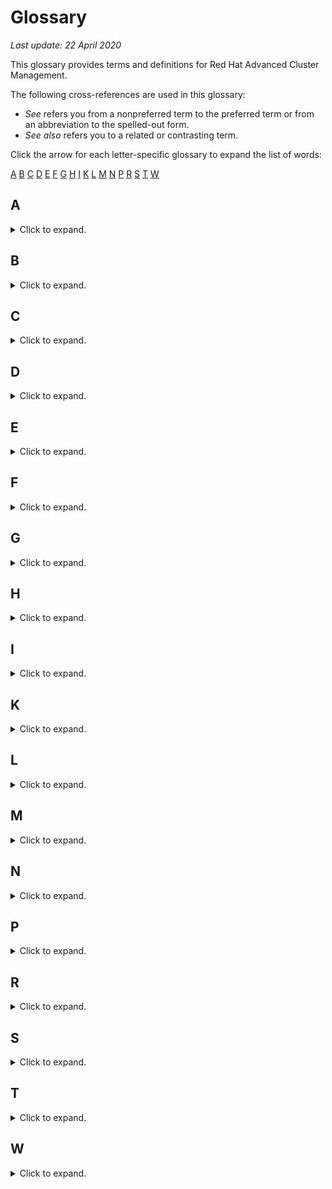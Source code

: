 
# Glossary
*Last update: 22 April 2020*



This glossary provides terms and definitions for Red Hat Advanced Cluster Management.

The following cross-references are used in this glossary:

- *See* refers you from a nonpreferred term to the preferred term or from an abbreviation to the spelled-out form.
- *See also* refers you to a related or contrasting term.

<!--If you do not want letter links at the top of your 
glossary, delete the
text between these comment tags.-->
Click the arrow for each letter-specific glossary to expand the list of words:

[A](#a)
[B](#b)
[C](#c)
[D](#d)
[E](#e)
[F](#f)
[G](#g)
[H](#h)
[I](#i)
[K](#k)
[L](#l)
[M](#m)
[N](#n)
[P](#p)
[R](#r)
[S](#s)
[T](#t)
[W](#w)

<!--end letter link tags-->

## A
<details><summary>Click to expand.</summary>
<p>

### air gap
{: #x9794218}

A security measure that consists of a physical and wireless separation between an isolated computer or network and any computer or network that is directly or indirectly connected to the internet or other insecure network.

### air gap environment
{: #x9756351}

A network environment that does not have internet access.

### API key
{: #x8051010}

A unique code that is passed to an API to identify the calling application or user. An API key is used to track and control how the API is being used, for example, to prevent malicious use or abuse of the API.

### application
{: #x2000166}

One or more computer programs or software components that provide a function in direct support of a specific business process or processes.

### applog
{: #x9756360}

See [application log](#x2178843).

### audit log
{: #x2345100}

A log file containing a record of system events and responses.

### availability zone
{: #x7018171}

An operator-assigned, functionally independent segment of network infrastructure.

</p>
</details>

## B
<details><summary>Click to expand.</summary>
<p>

### boot node
{: #x9520233}

A node that is used for running installation, configuration, node scaling, and cluster updates.

### buildpack
{: #x7233925}

A collection of scripts that provide framework and runtime support for apps.

</p>
</details>

## C
<details><summary>Click to expand.</summary>
<p>

### catalog
{: #x2000504}

A centralized location that can be used to browse for and install packages in a cluster.

### channel
{: #x2016483}

A custom resource definition that points to repositories where Kubernetes resources are stored, such as a namespace, object store, or Helm repository. Channels use deployable resources to represent stored Kubernetes resources and Helm charts.

### cluster
{: #x2017080}

A set of resources, worker nodes, networks, and storage devices that keep apps highly available and ready to deploy in containers.

### container
{: #x2010901}

A system construct that allows users to simultaneously run separate logical operating system instances. Containers use layers of file systems to minimize image sizes and promote reuse. See also [image](#x2024928), [layer](#x2028320), [registry](#x2064940).

### container image
{: #x8941555}

In Docker, standalone, executable software, including code and system tools, that can be used to run an application.

### container orchestration
{: #x9773849}

The process of managing the lifecycle of containers, including provisioning, deployment, and availability.

</p>
</details>

## D
<details><summary>Click to expand.</summary>
<p>

### deployable
{: #x4063633}

A Kubernetes resource that contain templates that wrap other Kubernetes resources to be deployed. A deployable is also used to represent Helm charts.

### deployment
{: #x2104544}

A process that retrieves the output of a build, packages the output with configuration properties, and installs the package in a pre-defined location so that it can be tested or run.

### DevOps
{: #x5784896}

A software methodology that integrates application development and IT operations so that teams can deliver code faster to production and iterate continuously based on market feedback.

### Docker
{: #x7764788}

An open platform that developers and system administrators can use to build, ship, and run distributed applications.
</p>
</details>

## E
<details><summary>Click to expand.</summary>
<p>

### ELK stack
{: #x9756373}

The three products, Elasticsearch, Logstash, and Kibana, that comprise a stack of tools that stream, store, search, and monitor data, including logs.

### endpoint
{: #x2026820}

A network destination address that is exposed by Kubernetes resources, such as services and ingresses.

### extension
{: #x2083274}

A package that contains a deployment process and its required scripts and files.

</p>
</details>

## F
<details><summary>Click to expand.</summary>
<p>

### fault tolerance
{: #x2847028}

The ability of a system to continue to operate effectively after the failure of a component part. See also [high availability](#x2284708).

</p>
</details>

## G
<details><summary>Click to expand.</summary>
<p>

### Grafana
{: #x9773864}

An open source analytics and visualization platform to monitor, search, analyze, and visualize metrics.
</p>
</details>

## H
<details><summary>Click to expand.</summary>
<p>

### HA
{: #x2404289}

See [high availability](#x2284708).

### Helm chart
{: #x9652777}

A Helm package that contains information for installing a set of Kubernetes resources into a Kubernetes cluster.

### Helm release
{: #x9756384}

An instance of a Helm chart that runs in a Kubernetes cluster.

### Helm repository
{: #x9756389}

A collection of charts.

### high availability (HA)
{: #x2284708}

The ability of IT services to withstand all outages and continue providing processing capability according to some predefined service level. Covered outages include both planned events, such as maintenance and backups, and unplanned events, such as software failures, hardware failures, power failures, and disasters. See also [fault tolerance](#x2847028).

### hybrid cloud
{: #x4585327}

A cloud computing environment that consists of multiple public and private resources.

</p>
</details>

## I
<details><summary>Click to expand.</summary>
<p>

### IBM Certified Container
{: #x9796955}

Enterprise-grade containerized software that is built with open standards and integrated with platform services for management and lifecycle operations.

### IBM Cloud Pak
{: #x9773840}

A package of one or more enterprise-grade, secure, and lifecycle-managed IBM Certified Container offerings that are packaged together and integrated in the IBM Cloud Private environment.

### image
{: #x2024928}

A file system and its execution parameters that are used within a container runtime to create a container. The file system consists of a series of layers, combined at runtime, that are created as the image is built by successive updates. The image does not retain state as the container executes. See also [container](#x2010901), [layer](#x2028320), [registry](#x2064940).

### image manager
{: #x3735328}

A centralized location for managing images inside a cluster.

### inception container
{: #x9520270}

See [installer container](#x9756395).


### ingress
{: #x7907732}

A collection of rules to allow inbound connections to the Kubernetes cluster services.

### isolation
{: #x2196809}

The process of confining workload deployments to dedicated virtual and physical resources to achieve multi-tenancy support.

### isolation segment
{: #x9611974}

A division that can be used to separate applications as if they were in different deployments without the need for redundant management and network complexity.

### Istio
{: #x9773869}

Open technology that provides a way for developers to seamlessly connect, manage and secure networks of different microservices, regardless of platform, source, or vendor.

</p>
</details>

## K
<details><summary>Click to expand.</summary>
<p>

### Klusterlet
{: #x9773879}

In IBM Multicloud Manager, the agent that is responsible for a single Kubernetes cluster.

### Kubernetes
{: #x9581829}

An open-source orchestration tool for containers.

</p>
</details>

## L
<details><summary>Click to expand.</summary>
<p>

### layer
{: #x2028320}

A changed version of a parent image. Images consist of layers, where the changed version is layered on top of the parent image to create the new image. See also [container](#x2010901), [image](#x2024928).

### load balancer
{: #x2788902}

Software or hardware that distributes workload across a set of servers to ensure that servers are not overloaded. The load balancer also directs users to another server if the initial server fails.

</p>
</details>

## M
<details><summary>Click to expand.</summary>
<p>

### machine type (MT)
{: #x3883065}

A configuration that is used to instantiate a virtual machine.

### management console
{: #x2398932}

The graphical user interface for IBM Cloud Private.

### management logging service
{: #x9756408}

An ELK stack that is used to collect and store all Docker-captured logs.

### management node
{: #x3954437}

An optional node that only hosts management services such as monitoring, metering, and logging and can be used to prevent the master node from becoming overloaded.

### marketplace
{: #x2118141}

A list of enabled services from which users can provision resources.

### master node
{: #x4790131}

A node that provides management services and controls the worker nodes in a cluster. Master nodes host processes that are responsible for resource allocation, state maintenance, scheduling, and monitoring.

### mesh
{: #x4300240}

A network topology in which devices are connected with many redundant interconnections between network nodes. Every node has a connection to every other node in the network.

### microclimate
{: #x9756420}

An end-to-end, cloud-native solution for creating, building, testing, and deploying applications.

### microservice
{: #x8379238}

A set of small, independent architectural components, each with a single purpose, that communicate over a common lightweight API.

### Minio
{: #x9773884}

A lightweight, Amazon S3-compatible object storage server that can be used for storing unstructured data such as photos, videos, log files, backups, VMs, and container images.

### MT
{: #x2182316}

See [machine type](#x3883065).

### multicloud
{: #x9581814}

A cloud computing model in which an enterprise uses a combination of on-premises, private cloud, and public cloud architecture.

</p>
</details>

## N
<details><summary>Click to expand.</summary>
<p>

### namespace
{: #x2031005}

A virtual cluster within a Kubernetes cluster that can be used to organize and divide resources across multiple users.

### Network File System (NFS)
{: #x2031282}

A protocol that allows a computer to access files over a network as if they were on its local disks.

### NFS
{: #x2031508}

See [Network File System](#x2031282).

</p>
</details>

## P
<details><summary>Click to expand.</summary>
<p>

### persistent volume
{: #x9532496}

Networked storage in a cluster that is provisioned by an administrator.

### persistent volume claim
{: #x9520297}

A request for cluster storage.

### placement policy
{: #x7244520}

A policy that defines where the application components should be deployed and how many replicas there should be.

### placement rule
{: #x2904882}

A rule that defines the target clusters where subscriptions are delivered.

### pod
{: #x8461823}

A group of containers that are running on a Kubernetes cluster. A pod is a runnable unit of work, which can be a either a stand-alone application or a microservice.

### pod security policy
{: #x9520302}

A policy that is used to set up cluster-level control over what a pod can do or what it can access.

### private cloud
{: #x4585362}

A cloud computing environment in which access is limited to members of an enterprise and partner networks. See also [public cloud](#x4585370).

### Prometheus
{: #x9773892}

An open source systems monitoring and alerting toolkit.

### proxy node
{: #x6230938}

A node that transmits external requests to the services that are created inside a cluster.

### public cloud
{: #x4585370}

A cloud computing environment in which access to standardized resources, such as infrastructure, multi-tenant hardware, and services, is available to subscribers on a pay-per-use basis. See also [private cloud](#x4585362).

</p>
</details>

## R
<details><summary>Click to expand.</summary>
<p>

### RBAC
{: #x5488132}

See [role-based access control](#x2403611).

### registry
{: #x2064940}

A public or private container image storage and distribution service. See also [container](#x2010901), [image](#x2024928).

### repo
{: #x7639721}

See [repository](#x2036865).

### repository (repo)
{: #x2036865}

A persistent storage area for data and other application resources.

### resource
{: #x2004267}

A physical or logical component that can be provisioned or reserved for an application or service instance. Examples of resources include database, accounts, and processor, memory, and storage limits.

### role-based access control (RBAC)
{: #x2403611}

The process of restricting integral components of a system based on user authentication, roles, and permissions.
</p>
</details>

## S
<details><summary>Click to expand.</summary>
<p>

### service broker
{: #x7636561}

A component of a service that implements a catalog of offerings and service plans, and interprets calls for provisioning and deprovisioning, binding and unbinding.

### service mesh
{: #x9773874}

In Istio, an infrastructure layer that allows microservices to interact and communicate.

### Solution Pak
{: #x9773845}

See [IBM Cloud Pak](#x9773840).

### subscription
{: #x2010511}

A set of definitions that identify deployables within channels by using annotations, labels and versions. Then, the subscription places the deployables (template or referenced Helm chart) on the subscribed target clusters.

</p>
</details>

## T
<details><summary>Click to expand.</summary>
<p>

### TA
{: #x9773902}

See [Transformation Advisor](#x9773897).

### team
{: #x3135729}

An entity that groups users and resources.

### Transformation Advisor (TA)
{: #x9773897}

A developer tool that is used to evaluate on-premises Java EE apps for deployment to the cloud.

</p>
</details>

## W
<details><summary>Click to expand.</summary>
<p>

### worker node
{: #x5503637}

In a cluster, a physical or virtual machine that carries the deployments and services that make up an app.

### workload
{: #x2012537}

A collection of virtual servers that perform a customer-defined collective purpose. A workload generally can be viewed as a multitiered application. Each workload is associated with a set of policies that define performance and energy consumption goals.
</p>
</details>

